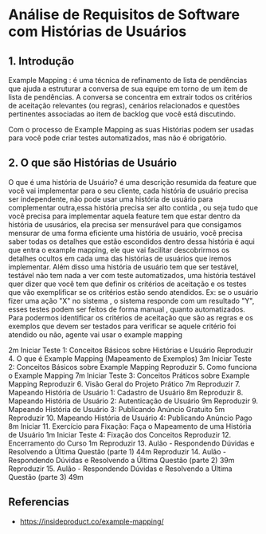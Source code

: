 # Análise de Requisitos de Software com Histórias de Usuários

## 1. Introdução

Example Mapping : é uma técnica de refinamento de lista de pendências que ajuda a estruturar a conversa de sua equipe em torno de um item de lista de pendências. 
A conversa se concentra em extrair todos os critérios de aceitação relevantes (ou regras), cenários relacionados e questões pertinentes associadas ao item de backlog que você está discutindo.

Com o processo de Example Mapping as suas Histórias podem ser usadas para você pode criar testes automatizados, mas não é obrigatório.

## 2.  O que são Histórias de Usuário

O que é uma história de Usuário?
é uma descrição resumida da feature que você vai implementar para o seu cliente, cada história de usuário precisa ser independente, não pode usar uma história de usuário para complementar outra,essa história precisa ser alto contida , ou seja tudo que você precisa para implementar aquela feature tem que estar dentro da história de ususários, ela precisa ser mensurável para que consigamos mensurar de uma forma eficiente uma história de usuário, você precisa saber todas os detalhes que estão escondidos dentro dessa história é aqui que entra o example mapping, ele que vai facilitar descobrirmos  os detalhes ocultos em cada uma das histórias de usuários que iremos implementar. Além disso uma história de usuário tem que ser testável, testável não tem nada a ver com teste automatizados, uma história testável quer dizer que você tem que definir os critérios de aceitação e os testes que vão exemplificar se os critérios estão sendo atendidos. Ex: se o usuário fizer uma ação "X" no sistema , o sistema responde com um resultado "Y", esses testes podem ser feitos de forma manual , quanto automatizados. Para podermos identificar os critérios de aceitação que são as regras e os exemplos que devem ser testados para verificar se aquele critério foi atendido ou não, agente vai usar o example mapping


2m
Iniciar
Teste 1: Conceitos Básicos sobre Histórias e Usuário
Reproduzir
4. O que é Example Mapping (Mapeamento de Exemplos)
3m
Iniciar
Teste 2: Conceitos Básicos sobre Example Mapping
Reproduzir
5. Como funciona o Example Mapping
7m
Iniciar
Teste 3: Conceitos Práticos sobre Example Mapping
Reproduzir
6. Visão Geral do Projeto Prático
7m
Reproduzir
7. Mapeando História de Usuário 1: Cadastro de Usuário
8m
Reproduzir
8. Mapeando História de Usuário 2: Autenticação de Usuário
9m
Reproduzir
9. Mapeando História de Usuário 3: Publicando Anúncio Gratuito
5m
Reproduzir
10. Mapeando História de Usuário 4: Publicando Anúncio Pago
8m
Iniciar
11. Exercício para Fixação: Faça o Mapeamento de uma História de Usuário
1m
Iniciar
Teste 4: Fixação dos Conceitos
Reproduzir
12. Encerramento do Curso
1m
Reproduzir
13. Aulão - Respondendo Dúvidas e Resolvendo a Última Questão (parte 1)
44m
Reproduzir
14. Aulão - Respondendo Dúvidas e Resolvendo a Última Questão (parte 2)
39m
Reproduzir
15. Aulão - Respondendo Dúvidas e Resolvendo a Última Questão (parte 3)
49m


## Referencias

- https://insideproduct.co/example-mapping/
